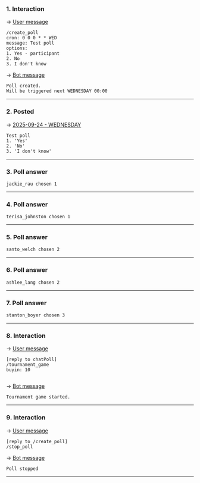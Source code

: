 ### 1. Interaction

&rarr; <ins>User message</ins>

```
/create_poll
cron: 0 0 0 * * WED
message: Test poll
options: 
1. Yes - participant
2. No
3. I don't know 
```

&rarr; <ins>Bot message</ins>

``` 
Poll created.
Will be triggered next WEDNESDAY 00:00 
``` 
___

### 2. Posted

&rarr; <ins>2025-09-24 - WEDNESDAY</ins>

``` 
Test poll
1. 'Yes'
2. 'No'
3. 'I don't know'
``` 
___

### 3. Poll answer

``` 
jackie_rau chosen 1
``` 
___

### 4. Poll answer

``` 
terisa_johnston chosen 1
``` 
___

### 5. Poll answer

``` 
santo_welch chosen 2
``` 
___

### 6. Poll answer

``` 
ashlee_lang chosen 2
``` 
___

### 7. Poll answer

``` 
stanton_boyer chosen 3
``` 
___

### 8. Interaction

&rarr; <ins>User message</ins>

```
[reply to chatPoll]
/tournament_game
buyin: 10
 
```

&rarr; <ins>Bot message</ins>

``` 
Tournament game started. 
``` 
___

### 9. Interaction

&rarr; <ins>User message</ins>

```
[reply to /create_poll]
/stop_poll 
```

&rarr; <ins>Bot message</ins>

``` 
Poll stopped 
``` 
___